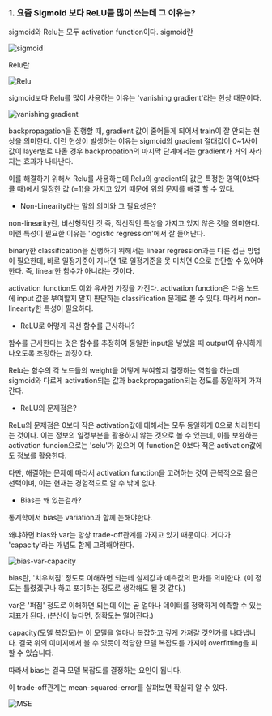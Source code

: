 ### 1. 요즘 Sigmoid 보다 ReLU를 많이 쓰는데 그 이유는?

sigmoid와 Relu는 모두 activation function이다.
sigmoid란 

![sigmoid](https://encrypted-tbn0.gstatic.com/images?q=tbn:ANd9GcSHSk3U3OizdXDWN198r0EhU-_1C4slOQwWlIhUu0uPxWMxiurL)

Relu란 

![Relu](https://upload.wikimedia.org/wikipedia/commons/thumb/6/6c/Rectifier_and_softplus_functions.svg/220px-Rectifier_and_softplus_functions.svg.png)

sigmoid보다 Relu를 많이 사용하는 이유는 'vanishing gradient'라는 현상 때문이다. 

![vanishing gradient](https://t1.daumcdn.net/cfile/tistory/221E5750579F7BBD1B)

backpropagation을 진행할 때, gradient 값이 줄어들게 되어서 train이 잘 안되는 현상을 의미한다. 
이런 현상이 발생하는 이유는 sigmoid의 gradient 절대값이 0~1사이 값이 layer별로 나올 경우 backpropation의 마지막 단계에서는 gradient가 거의 사라지는 효과가 나타난다.

이를 해결하기 위해서 Relu를 사용하는데 Relu의 gradient의 값은 특정한 영역(0보다 클 때)에서 일정한 값 (=1)을 가지고 있기 때문에 위의 문제를 해결 할 수 있다.

- Non-Linearity라는 말의 의미와 그 필요성은?

non-linearity란, 비선형적인 것 즉, 직선적인 특성을 가지고 있지 않은 것을 의미한다.
이런 특성이 필요한 이유는 'logistic regression'에서 잘 들어난다.

binary한 classification을 진행하기 위해서는 linear regression과는 다른 접근 방법이 필요한데, 바로 일정기준이 지나면 1로 일정기준을 못 미치면 0으로 판단할 수 있어야한다. 즉, linear한 함수가 아니라는 것이다.

activation function도 이와 유사한 가정을 가진다. activation function은 다음 노드에 input 값을 부여할지 말지 판단하는 classification 문제로 볼 수 있다. 따라서 non-linearity한 특성이 필요하다.

- ReLU로 어떻게 곡선 함수를 근사하나?

함수를 근사한다는 것은 함수를 추정하여 동일한 input을 넣었을 때 output이 유사하게 나오도록 조정하는 과정이다.

Relu는 함수의 각 노드들의 weight을 어떻게 부여할지 결정하는 역할을 하는데, sigmoid와 다르게 activation되는 값과 backpropagation되는 정도를 동일하게 가져간다. 

- ReLU의 문제점은?

ReLu의 문제점은 0보다 작은 activation값에 대해서는 모두 동일하게 0으로 처리한다는 것이다. 이는 정보의 일정부분을 활용하지 않는 것으로 볼 수 있는데, 이를 보완하는 activation funcion으로는 'selu'가 있으며 이 function은 0보다 적은 activation값에도 정보를 활용한다.

다만, 해결하는 문제에 따라서 activation function을 고려하는 것이 근복적으로 옳은 선택이며, 이는 현재는 경험적으로 알 수 밖에 없다.

- Bias는 왜 있는걸까?

통계학에서 bias는 variation과 함께 논해야한다.

왜냐하면 bias와 var는 항상 trade-off관계를 가지고 있기 때문이다. 게다가 'capacity'라는 개념도 함께 고려해야한다.

![bias-var-capacity](https://encrypted-tbn0.gstatic.com/images?q=tbn:ANd9GcTrs2cK6grmB96GN5oAlZhRiEMLUfeKtigMfJo7JaCInMmLbwjo)

bias란, '치우쳐짐' 정도로 이해하면 되는데 실제값과 예측값의 편차를 의미한다. (이 정도는 틀렸겠구나 하고 포기하는 정도로 생각해도 될 것 같다.)

var은 '퍼짐' 정도로 이해하면 되는데 이는 곧 얼마나 데이터를 정확하게 예측할 수 있는 지표가 된다. (분산이 높다면, 정확도는 떨어진다.)

capacity(모델 복잡도)는 이 모델을 얼마나 복잡하고 깊게 가져갈 것인가를 나타냅니다. 결국 위의 이미지에서 볼 수 있듯이 적당한 모델 복잡도를 가져야 overfitting을 피할 수 있습니다.

따라서 bias는 결국 모델 복잡도를 결정하는 요인이 됩니다.

이 trade-off관계는 mean-squared-error를 살펴보면 확실히 알 수 있다.

![MSE](https://modulabs-biomedical.github.io/assets/images/posts/2018-01-25-Bias_vs_Variance/1.jpg)

